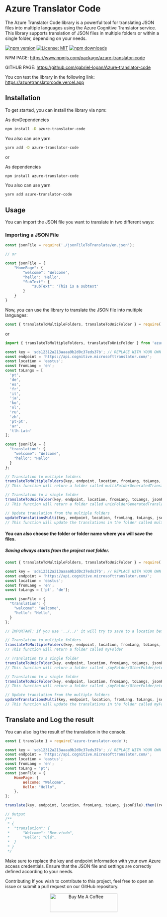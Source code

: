 # Azure Translator Code

The Azure Translator Code library is a powerful tool for translating JSON files into multiple languages using the Azure Cognitive Translator service. This library supports translation of JSON files in multiple folders or within a single folder, depending on your needs.

[![npm version](https://badge.fury.io/js/azure-translator-code.svg)](https://badge.fury.io/js/azure-translator-code)
[![License: MIT](https://img.shields.io/badge/License-MIT-yellow.svg)](https://opensource.org/licenses/MIT)
[![npm downloads](https://img.shields.io/npm/dm/azure-translator-code.svg?style=flat-square)](https://npm-stat.com/charts.html?package=azure-translator-code)

NPM PAGE: https://www.npmjs.com/package/azure-translator-code

GITHUB PAGE: https://github.com/gabriel-logan/Azure-translator-code

You con test the library in the following link: https://azuretranslatorcode.vercel.app

## Installation

To get started, you can install the library via npm:

As devDependencies
```bash
npm install -D azure-translator-code
```

You also can use yarn

```bash
yarn add -D azure-translator-code
```

or

As dependencies
```bash
npm install azure-translator-code
```

You also can use yarn

```bash
yarn add azure-translator-code
```

## Usage

You can import the JSON file you want to translate in two different ways:

### Importing a JSON File

```javascript
const jsonFile = require('./jsonFileToTranslate/en.json');

// or

const jsonFile = {
	"HomePage": {
		"welcome": 'Welcome',
		"hello": 'Hello',
		"SubText": {
			"subText": 'This is a subtext'
		}
	}
}
```

Now, you can use the library to translate the JSON file into multiple languages:

```javascript
const { translateToMultipleFolders, translateToUnicFolder } = require('azure-translator-code');
```
or
```javascript
import { translateToMultipleFolders, translateToUnicFolder } from 'azure-translator-code';
```

```javascript
const key = 'sds12312a213aaaa9b2d0c37eds37b'; // REPLACE WITH YOUR OWN KEY HERE
const endpoint = 'https://api.cognitive.microsofttranslator.com/';
const location = 'eastus';
const fromLang = 'en';
const toLangs = [
  'pt',
  'de',
  'es',
  'fr',
  'it',
  'ja',
  'ko',
  'nl',
  'ru',
  'zh',
  'pt-pt',
  'ar',
  'tlh-Latn'
];

const jsonFile = {
  "translation": {
    "welcome": "Welcome",
    "hello": "Hello"
  }
};

// Translation to multiple folders
translateToMultipleFolders(key, endpoint, location, fromLang, toLangs, jsonFile);
// This function will return a folder called multiFolderGeneratedTranslations

// Translation to a single folder
translateToUnicFolder(key, endpoint, location, fromLang, toLangs, jsonFile);
// This function will return a folder called unicFolderGeneratedTranslations

// Update translation from the multiple folders
updateTranslationsMulti(key, endpoint, location, fromLang, toLangs, jsonFile);
// This function will update the translations in the folder called multiFolderGeneratedTranslations
```

#### You can also choose the folder or folder name where you will save the files.
##### Saving always starts from the project root folder.

```javascript
const { translateToMultipleFolders, translateToUnicFolder } = require('azure-translator-code');

const key = 'sds12312a213aaaa9b2d0c37eds37b'; // REPLACE WITH YOUR OWN KEY HERE
const endpoint = 'https://api.cognitive.microsofttranslator.com/';
const location = 'eastus';
const fromLang = 'en';
const toLangs = ['pt', 'de'];

const jsonFile = {
  "translation": {
    "welcome": "Welcome",
    "hello": "Hello",
  }
};

// IMPORTANT: If you use '../../' it will try to save to a location before the root folder

// Translation to multiple folders
translateToMultipleFolders(key, endpoint, location, fromLang, toLangs, jsonFile, 'myFolder');
// This function will return a folder called myFolder

// Translation to a single folder
translateToUnicFolder(key, endpoint, location, fromLang, toLangs, jsonFile, 'myFolder/OtherFolder/etc');
// This function will return a folder called ./myFolder/OtherFolder/etc

// Translation to a single folder
translateToUnicFolder(key, endpoint, location, fromLang, toLangs, jsonFile, './myFolder/OtherFolder/etc');
// This function will return a folder called ./myFolder/OtherFolder/etc

// Update translation from the multiple folders
updateTranslationsMulti(key, endpoint, location, fromLang, toLangs, jsonFile, 'myFolder');
// This function will update the translations in the folder called myFolder
```

## Translate and Log the result

You can also log the result of the translation in the console.

```javascript
const { translate } = require('azure-translator-code');

const key = 'sds12312a213aaaa9b2d0c37eds37b'; // REPLACE WITH YOUR OWN KEY HERE
const endpoint = 'https://api.cognitive.microsofttranslator.com/';
const location = 'eastus';
const fromLang = 'en';
const toLang = 'pt';
const jsonFile = {
	HomePage: {
		Welcome: "Welcome",
		Hello: "Hello",
	},
};

translate(key, endpoint, location, fromLang, toLang, jsonFile).then((result) => console.log(result));

// Output
/**
 * {
 *  "translation": {
 * 		"Welcome": "Bem-vindo",
 * 		"Hello": "Olá",
 * 	}
 * }
 */

```
Make sure to replace the key and endpoint information with your own Azure access credentials. Ensure that the JSON file and settings are correctly defined according to your needs.

Contributing
If you wish to contribute to this project, feel free to open an issue or submit a pull request on our GitHub repository.

<p align="center">
	<a href="https://www.buymeacoffee.com/gabriellogan" target="_blank">
		<img src="https://cdn.buymeacoffee.com/buttons/v2/default-yellow.png" alt="Buy Me A Coffee" style="height: 60px !important;width: 217px !important;" >
	</a>
</p>
